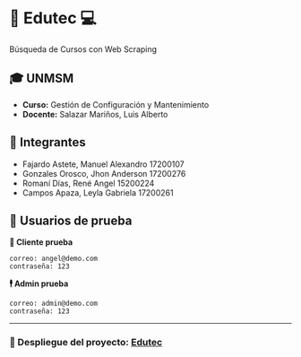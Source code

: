 # 📖 Edutec 💻

Búsqueda de Cursos con Web Scraping

## 🎓 UNMSM
- **Curso:** Gestión de Configuración y Mantenimiento
- **Docente:** Salazar Mariños, Luis Alberto

## 👥 Integrantes
- Fajardo Astete, Manuel Alexandro 17200107
- Gonzales Orosco, Jhon Anderson 17200276
- Romaní Días, René Angel 15200224
- Campos Apaza, Leyla Gabriela 17200261

## 🚧 Usuarios de prueba
**🧍 Cliente prueba**
```
correo: angel@demo.com
contraseña: 123
```
**🕴 Admin prueba**
```
correo: admin@demo.com
contraseña: 123
```
---

### 🚀 Despliegue del proyecto: [Edutec](https://edutec.xiza73.repl.co/)